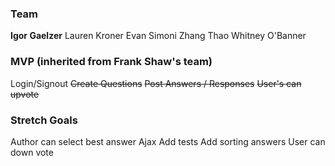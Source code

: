 ### Team 
**Igor Gaelzer**
Lauren Kroner
Evan Simoni
Zhang Thao
Whitney O'Banner

### MVP (inherited from Frank Shaw's team)
Login/Signout
~~Create Questions~~
~~Post Answers / Responses~~
~~User's can upvote~~

### Stretch Goals
Author can select best answer
Ajax
Add tests
Add sorting answers
User can down vote
